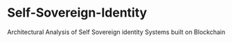 # Self-Sovereign-Identity
Architectural Analysis of Self Sovereign identity Systems built on Blockchain
